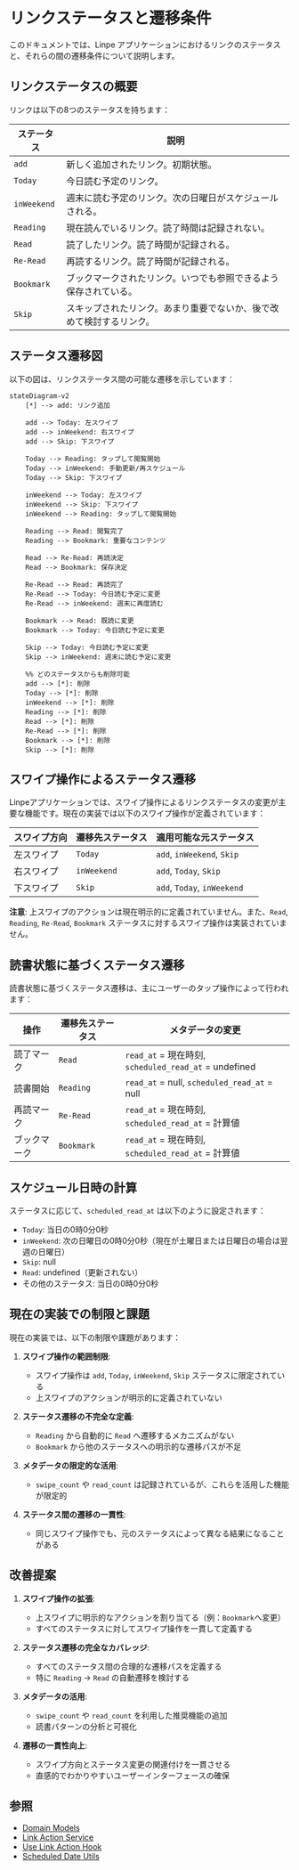 # リンクステータスと遷移条件

このドキュメントでは、Linpe アプリケーションにおけるリンクのステータスと、それらの間の遷移条件について説明します。

## リンクステータスの概要

リンクは以下の8つのステータスを持ちます：

| ステータス  | 説明                                                                 |
| ----------- | -------------------------------------------------------------------- |
| `add`       | 新しく追加されたリンク。初期状態。                                   |
| `Today`     | 今日読む予定のリンク。                                               |
| `inWeekend` | 週末に読む予定のリンク。次の日曜日がスケジュールされる。             |
| `Reading`   | 現在読んでいるリンク。読了時間は記録されない。                       |
| `Read`      | 読了したリンク。読了時間が記録される。                               |
| `Re-Read`   | 再読するリンク。読了時間が記録される。                               |
| `Bookmark`  | ブックマークされたリンク。いつでも参照できるよう保存されている。     |
| `Skip`      | スキップされたリンク。あまり重要でないか、後で改めて検討するリンク。 |

## ステータス遷移図

以下の図は、リンクステータス間の可能な遷移を示しています：

```mermaid
stateDiagram-v2
    [*] --> add: リンク追加

    add --> Today: 左スワイプ
    add --> inWeekend: 右スワイプ
    add --> Skip: 下スワイプ

    Today --> Reading: タップして閲覧開始
    Today --> inWeekend: 手動更新/再スケジュール
    Today --> Skip: 下スワイプ

    inWeekend --> Today: 左スワイプ
    inWeekend --> Skip: 下スワイプ
    inWeekend --> Reading: タップして閲覧開始

    Reading --> Read: 閲覧完了
    Reading --> Bookmark: 重要なコンテンツ

    Read --> Re-Read: 再読決定
    Read --> Bookmark: 保存決定

    Re-Read --> Read: 再読完了
    Re-Read --> Today: 今日読む予定に変更
    Re-Read --> inWeekend: 週末に再度読む

    Bookmark --> Read: 既読に変更
    Bookmark --> Today: 今日読む予定に変更

    Skip --> Today: 今日読む予定に変更
    Skip --> inWeekend: 週末に読む予定に変更

    %% どのステータスからも削除可能
    add --> [*]: 削除
    Today --> [*]: 削除
    inWeekend --> [*]: 削除
    Reading --> [*]: 削除
    Read --> [*]: 削除
    Re-Read --> [*]: 削除
    Bookmark --> [*]: 削除
    Skip --> [*]: 削除
```

## スワイプ操作によるステータス遷移

Linpeアプリケーションでは、スワイプ操作によるリンクステータスの変更が主要な機能です。現在の実装では以下のスワイプ操作が定義されています：

| スワイプ方向 | 遷移先ステータス | 適用可能な元ステータス      |
| ------------ | ---------------- | --------------------------- |
| 左スワイプ   | `Today`          | `add`, `inWeekend`, `Skip`  |
| 右スワイプ   | `inWeekend`      | `add`, `Today`, `Skip`      |
| 下スワイプ   | `Skip`           | `add`, `Today`, `inWeekend` |

**注意**: 上スワイプのアクションは現在明示的に定義されていません。また、`Read`,
`Reading`, `Re-Read`, `Bookmark`
ステータスに対するスワイプ操作は実装されていません。

## 読書状態に基づくステータス遷移

読書状態に基づくステータス遷移は、主にユーザーのタップ操作によって行われます：

| 操作         | 遷移先ステータス | メタデータの変更                                      |
| ------------ | ---------------- | ----------------------------------------------------- |
| 読了マーク   | `Read`           | `read_at` = 現在時刻, `scheduled_read_at` = undefined |
| 読書開始     | `Reading`        | `read_at` = null, `scheduled_read_at` = null          |
| 再読マーク   | `Re-Read`        | `read_at` = 現在時刻, `scheduled_read_at` = 計算値    |
| ブックマーク | `Bookmark`       | `read_at` = 現在時刻, `scheduled_read_at` = 計算値    |

## スケジュール日時の計算

ステータスに応じて、`scheduled_read_at` は以下のように設定されます：

- `Today`: 当日の0時0分0秒
- `inWeekend`: 次の日曜日の0時0分0秒（現在が土曜日または日曜日の場合は翌週の日曜日）
- `Skip`: null
- `Read`: undefined（更新されない）
- その他のステータス: 当日の0時0分0秒

## 現在の実装での制限と課題

現在の実装では、以下の制限や課題があります：

1. **スワイプ操作の範囲制限**:

   - スワイプ操作は `add`, `Today`, `inWeekend`, `Skip`
     ステータスに限定されている
   - 上スワイプのアクションが明示的に定義されていない

2. **ステータス遷移の不完全な定義**:

   - `Reading` から自動的に `Read` へ遷移するメカニズムがない
   - `Bookmark` から他のステータスへの明示的な遷移パスが不足

3. **メタデータの限定的な活用**:

   - `swipe_count` や `read_count`
     は記録されているが、これらを活用した機能が限定的

4. **ステータス間の遷移の一貫性**:
   - 同じスワイプ操作でも、元のステータスによって異なる結果になることがある

## 改善提案

1. **スワイプ操作の拡張**:

   - 上スワイプに明示的なアクションを割り当てる（例：`Bookmark`へ変更）
   - すべてのステータスに対してスワイプ操作を一貫して定義する

2. **ステータス遷移の完全なカバレッジ**:

   - すべてのステータス間の合理的な遷移パスを定義する
   - 特に `Reading` → `Read` の自動遷移を検討する

3. **メタデータの活用**:

   - `swipe_count` や `read_count` を利用した推奨機能の追加
   - 読書パターンの分析と可視化

4. **遷移の一貫性向上**:
   - スワイプ方向とステータス変更の関連付けを一貫させる
   - 直感的でわかりやすいユーザーインターフェースの確保

## 参照

- [Domain Models](../domain/models/types/links.ts)
- [Link Action Service](../application/service/linkActionService.ts)
- [Use Link Action Hook](../application/hooks/link/useLinkAction.ts)
- [Scheduled Date Utils](../infrastructure/utils/scheduledDateUtils.ts)
